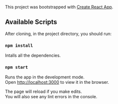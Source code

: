 This project was bootstrapped with [Create React App](https://github.com/facebook/create-react-app).

## Available Scripts

After cloning, in the project directory, you should run:

### `npm install`

Intalls all the dependencies.

### `npm start`

Runs the app in the development mode.<br>
Open [http://localhost:3000](http://localhost:3000) to view it in the browser.

The page will reload if you make edits.<br>
You will also see any lint errors in the console.
